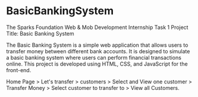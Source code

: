 # BasicBankingSystem

The Sparks Foundation Web & Mob Development Internship Task 1 
Project Title: Basic Banking System

The Basic Banking System is a simple web application that allows users to transfer money between different bank accounts. It is designed to simulate a basic banking system where users can perform financial transactions online. This project is developed using HTML, CSS, and JavaScript for the front-end.
 
Home Page > Let's transfer > customers > Select and View one customer > Transfer Money > Select customer to transfer to > View all Customers.
